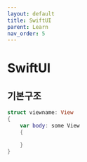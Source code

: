```yaml
---
layout: default
title: SwiftUI
parent: Learn
nav_order: 5
---
```


# SwiftUI

## 기본구조

```swift
struct viewname: View
{
    var body: some View
    {

    }
}
```
